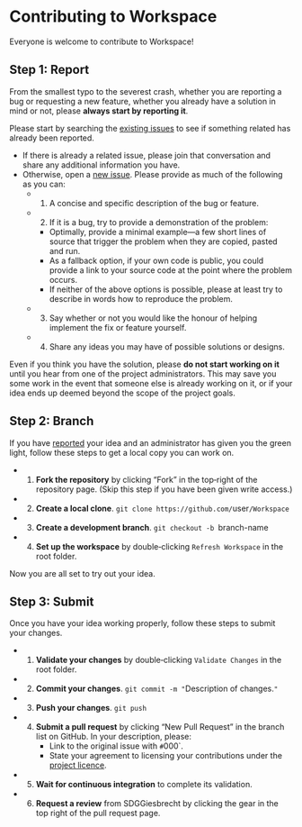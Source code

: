 <!--
 CONTRIBUTING.md

 This source file is part of the Workspace open source project.
 https://github.com/SDGGiesbrecht/Workspace

 Copyright ©2017 Jeremy David Giesbrecht and the Workspace project contributors.

 Soli Deo gloria.

 Licensed under the Apache Licence, Version 2.0.
 See http://www.apache.org/licenses/LICENSE-2.0 for licence information.
 -->

<!--
 !!!!!!! !!!!!!! !!!!!!! !!!!!!! !!!!!!! !!!!!!! !!!!!!!
 This file is managed by Workspace.
 Manual changes will not persist.
 For more information, see:
 https://github.com/SDGGiesbrecht/Workspace/blob/master/Documentation/Contributing Instructions.md
 !!!!!!! !!!!!!! !!!!!!! !!!!!!! !!!!!!! !!!!!!! !!!!!!!
 -->

# Contributing to Workspace

Everyone is welcome to contribute to Workspace!

## Step 1: Report

From the smallest typo to the severest crash, whether you are reporting a bug or requesting a new feature, whether you already have a solution in mind or not, please **always start by reporting it**.

Please start by searching the [existing issues](../../issues) to see if something related has already been reported.

- If there is already a related issue, please join that conversation and share any additional information you have.
- Otherwise, open a [new issue](../../issues/new). Please provide as much of the following as you can:
    - 1. A concise and specific description of the bug or feature.
    - 2. If it is a bug, try to provide a demonstration of the problem:
        - Optimally, provide a minimal example—a few short lines of source that trigger the problem when they are copied, pasted and run.
        - As a fallback option, if your own code is public, you could provide a link to your source code at the point where the problem occurs.
        - If neither of the above options is possible, please at least try to describe in words how to reproduce the problem.
    - 3. Say whether or not you would like the honour of helping implement the fix or feature yourself.
    - 4. Share any ideas you may have of possible solutions or designs.

Even if you think you have the solution, please **do not start working on it** until you hear from one of the project administrators. This may save you some work in the event that someone else is already working on it, or if your idea ends up deemed beyond the scope of the project goals.

## Step 2: Branch

If you have [reported](#step-1.-report) your idea and an administrator has given you the green light, follow these steps to get a local copy you can work on.

- 1. **Fork the repository** by clicking “Fork” in the top‐right of the repository page. (Skip this step if you have been given write access.)
- 2. **Create a local clone**. `git clone https://github.com/`user`/Workspace`
- 3. **Create a development branch**. `git checkout -b `branch-name` `
- 4. **Set up the workspace** by double‐clicking `Refresh Workspace` in the root folder.

Now you are all set to try out your idea.

## Step 3: Submit

Once you have your idea working properly, follow these steps to submit your changes.

- 1. **Validate your changes** by double‐clicking `Validate Changes` in the root folder.
- 2. **Commit your changes**. `git commit -m "`Description of changes.`"`
- 3. **Push your changes**. `git push`
- 4. **Submit a pull request** by clicking “New Pull Request” in the branch list on GitHub. In your description, please:
        - Link to the original issue with `#`000`.
        - State your agreement to licensing your contributions under the [project licence](LICENSE.md).
- 5. **Wait for continuous integration** to complete its validation.
- 6. **Request a review** from SDGGiesbrecht by clicking the gear in the top right of the pull request page.
